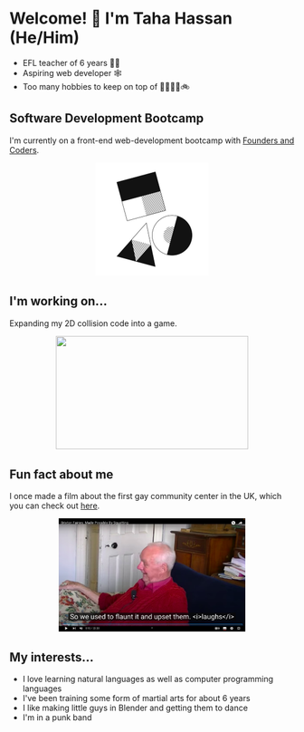 <!--
**Taha-Hassan-Git/Taha-Hassan-Git** is a ✨ _special_ ✨ repository because its `README.md` (this file) appears on your GitHub profile.

Here are some ideas to get you started:

- 🔭 I’m currently working on ...
- 🌱 I’m currently learning ...
- 👯 I’m looking to collaborate on ...
- 🤔 I’m looking for help with ...
- 💬 Ask me about ...
- 📫 How to reach me: ...
- 😄 Pronouns: ...
- ⚡ Fun fact: ...
-->

# Welcome! 👋 I'm Taha Hassan (He/Him)
- EFL teacher of 6 years 🧑‍🏫 
- Aspiring web developer 🕸️
- Too many hobbies to keep on top of 🥋🎥🎸🍳🚲

## Software Development Bootcamp
I'm currently on a front-end web-development bootcamp with [Founders and Coders](https://learn.foundersandcoders.com/).
<p align="center">
  <img width="200" height="200" src="./fYyU9aCv_400x400.jpeg">
</p>

## I'm working on...
Expanding my 2D collision code into a game.
<p align="center">
  <img width="340" height="200" src="canvasanimation.gif">
</p>

## Fun fact about me
I once made a film about the first gay community center in the UK, which you can check out [here](https://youtu.be/fZxapxG_ew4).
<p align="center">
  <img width="330" height="200" src="Screenshot 2023-01-17 at 20.51.17.png">
</p>

## My interests...
- I love learning natural languages as well as computer programming languages
- I've been training some form of martial arts for about 6 years
- I like making little guys in Blender and getting them to dance
- I'm in a punk band
